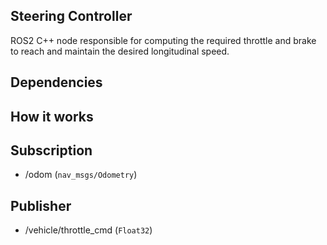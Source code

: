 ## Steering Controller

ROS2 C++ node responsible for computing the required throttle and brake to reach and maintain the desired longitudinal speed.

## Dependencies

## How it works

## Subscription
- /odom (`nav_msgs/Odometry`)

## Publisher
- /vehicle/throttle_cmd (`Float32`)